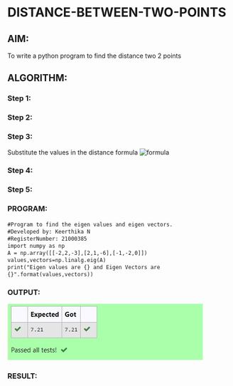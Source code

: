 # DISTANCE-BETWEEN-TWO-POINTS

## AIM:
To write a python program to find the distance two 2 points
## ALGORITHM:
### Step 1: 

### Step 2: 
### Step 3: 
Substitute the values in the distance formula  ![formula](/formula.jpg)
### Step 4: 
### Step 5: 
### PROGRAM:
```
#Program to find the eigen values and eigen vectors.
#Developed by: Keerthika N
#RegisterNumber: 21000385
import numpy as np
A = np.array([[-2,2,-3],[2,1,-6],[-1,-2,0]])
values,vectors=np.linalg.eig(A)
print("Eigen values are {} and Eigen Vectors are {}".format(values,vectors))
```

### OUTPUT:
![OUTPUT](./pics.jpeg)

### RESULT:
